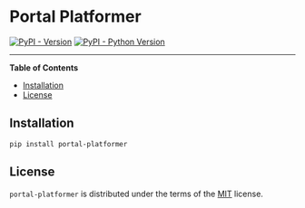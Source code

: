 # Portal Platformer

[![PyPI - Version](https://img.shields.io/pypi/v/portal-platformer.svg)](https://pypi.org/project/portal-platformer)
[![PyPI - Python Version](https://img.shields.io/pypi/pyversions/portal-platformer.svg)](https://pypi.org/project/portal-platformer)

-----

**Table of Contents**

- [Installation](#installation)
- [License](#license)

## Installation

```console
pip install portal-platformer
```

## License

`portal-platformer` is distributed under the terms of the [MIT](https://spdx.org/licenses/MIT.html) license.
